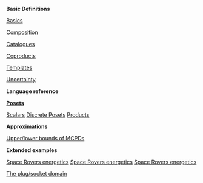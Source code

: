 
**Basic Definitions**

<a class='hidden' href='tour.html'/>

[Basics](tour_intro.html)

[Composition](tour_composition.html)

[Catalogues](tour_catalogue.html)

[Coproducts](tour_coproduct.html)

[Templates](tour_templates.html)

[Uncertainty](tour_uncertainty.html)

**Language reference**

<a class='hidden' href='reference.html'/>

[**Posets**](types.html)

[Scalars](types_scalar.html)
[Discrete Posets](types_finite_posets.html)
[Products](types_poset_products.html)



**Approximations**

[Upper/lower bounds of MCPDs](adv_approximations.html)


**Extended examples**

<a href='scenarios.html'/>

[Space Rovers energetics](energy_choices.html)
[Space Rovers energetics](energy_choices2.html)
[Space Rovers energetics](energy_choices3.html)

[The plug/socket domain](plugs.html)


<style type='text/css'>
.current { color: red; }
</style>
<script type='text/javascript'>

$("a").each(function(){
	href = $(this).attr('href');
	//base = window.location.pathname;
	//resolved = resolve(href, base);
	s1 = href.split("/");
	s2 = window.location.pathname.split('/');
	s1 = s1[s1.length-1];
	s2 = s2[s2.length-1];

   if (s1 == s2) {
           $(this).addClass("current");
   }
});
</script>